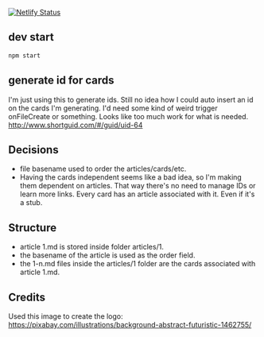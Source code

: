 [![Netlify Status](https://api.netlify.com/api/v1/badges/5e039406-00ce-4a36-a25e-6ef2eaa73271/deploy-status)](https://app.netlify.com/sites/zealous-booth-c55977/deploys)

## dev start

```sh
npm start
```

## generate id for cards

I'm just using this to generate ids. Still no idea how I could auto insert an id on the cards I'm generating. I'd need some kind of weird trigger onFileCreate or something. Looks like too much work for what is needed.
http://www.shortguid.com/#/guid/uid-64


## Decisions

- file basename used to order the articles/cards/etc.
- Having the cards independent seems like a bad idea, so I'm making them dependent on articles. That way there's no need to manage IDs or learn more links. Every card has an article associated with it. Even if it's a stub.


## Structure

- article 1.md is stored inside folder articles/1.
- the basename of the article is used as the order field.
- the 1-n.md files inside the articles/1 folder are the cards associated with article 1.md.


## Credits

Used this image to create the logo: https://pixabay.com/illustrations/background-abstract-futuristic-1462755/
